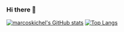 ### Hi there 👋
  
[![marcoskichel's GitHub stats](https://profilestats-jpx2g05ku-marcoskichel.vercel.app/api?username=marcoskichel&count_private=true&show_icons=true&theme=dracula&layout=compact)](https://github.com/marcoskichel/github-readme-stats) [![Top Langs](https://profilestats-jpx2g05ku-marcoskichel.vercel.app/api/top-langs/?username=marcoskichel&theme=dracula)](https://github.com/marcoskichel/stats)
